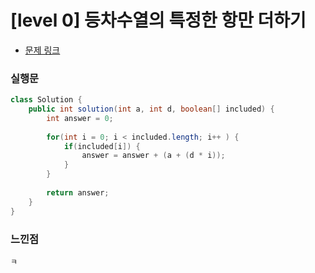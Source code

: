 # [level 0] 등차수열의 특정한 항만 더하기

* [문제 링크](https://school.programmers.co.kr/learn/courses/30/lessons/181931)


### 실행문

```java
class Solution {
    public int solution(int a, int d, boolean[] included) {
        int answer = 0;
        
        for(int i = 0; i < included.length; i++ ) {
            if(included[i]) {
                answer = answer + (a + (d * i)); 
            }
        }
        
        return answer;
    }
}
```


### 느낀점
```
ㅋ
``` 